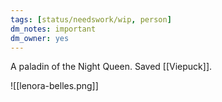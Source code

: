 ```yaml
---
tags: [status/needswork/wip, person]
dm_notes: important
dm_owner: yes
---
```


A paladin of the Night Queen. Saved [[Viepuck]].

![[lenora-belles.png]]